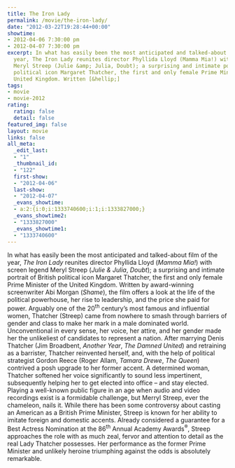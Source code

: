 ```yaml
---
title: The Iron Lady
permalink: /movie/the-iron-lady/
date: "2012-03-22T19:28:44+00:00"
showtime:
- 2012-04-06 7:30:00 pm
- 2012-04-07 7:30:00 pm
excerpt: In what has easily been the most anticipated and talked-about film of the
  year, The Iron Lady reunites director Phyllida Lloyd (Mamma Mia!) with screen legend
  Meryl Streep (Julie &amp; Julia, Doubt); a surprising and intimate portrait of British
  political icon Margaret Thatcher, the first and only female Prime Minister of the
  United Kingdom. Written [&hellip;]
tags:
- movie
- movie-2012
rating:
  rating: false
  detail: false
featured_img: false
layout: movie
links: false
all_meta:
  _edit_last:
  - "1"
  _thumbnail_id:
  - "122"
  first-show:
  - "2012-04-06"
  last-show:
  - "2012-04-07"
  _evans_showtime:
  - a:2:{i:0;i:1333740600;i:1;i:1333827000;}
  _evans_showtime2:
  - "1333827000"
  _evans_showtime1:
  - "1333740600"
---
```


In what has easily been the most anticipated and talked-about film of the year, *The Iron Lady* reunites director Phyllida Lloyd (*Mamma Mia!*) with screen legend Meryl Streep (*Julie &amp; Julia*, *Doubt*); a surprising and intimate portrait of British political icon Margaret Thatcher, the first and only female Prime Minister of the United Kingdom. Written by award-winning screenwriter Abi Morgan (*Shame*), the film offers a look at the life of the political powerhouse, her rise to leadership, and the price she paid for power. Arguably one of the 20<sup>th</sup> century’s most famous and influential women, Thatcher (Streep) came from nowhere to smash through barriers of gender and class to make her mark in a male dominated world. Unconventional in every sense, her voice, her attire, and her gender made her the unlikeliest of candidates to represent a nation. After marrying Denis Thatcher (Jim Broadbent, *Another Year*, *The Damned United*) and retraining as a barrister, Thatcher reinvented herself, and, with the help of political strategist Gordon Reece (Roger Allam, *Tamara Drewe*, *The Queen*) contrived a posh upgrade to her former accent. A determined woman, Thatcher softened her voice significantly to sound less impertinent, subsequently helping her to get elected into office – and stay elected. Playing a well-known public figure in an age when audio and video recordings exist is a formidable challenge, but Merryl Streep, ever the chameleon, nails it. While there has been some controversy about casting an American as a British Prime Minister, Streep is known for her ability to imitate foreign and domestic accents. Already considered a guarantee for a Best Actress Nomination at the 86<sup>th</sup> Annual Academy Awards<sup>®</sup>, Streep approaches the role with as much zeal, fervor and attention to detail as the real Lady Thatcher possesses. Her performance as the former Prime Minister and unlikely heroine triumphing against the odds is absolutely remarkable.